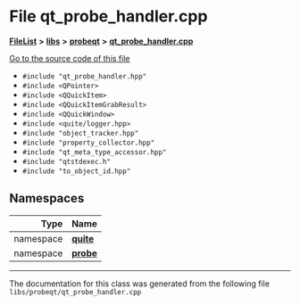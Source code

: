 

# File qt\_probe\_handler.cpp



[**FileList**](files.md) **>** [**libs**](dir_6719ab1f1f7655efc2fa43f7eb574fd1.md) **>** [**probeqt**](dir_22ab9f3959c1273824a5221c73ee839d.md) **>** [**qt\_probe\_handler.cpp**](qt__probe__handler_8cpp.md)

[Go to the source code of this file](qt__probe__handler_8cpp_source.md)



* `#include "qt_probe_handler.hpp"`
* `#include <QPointer>`
* `#include <QQuickItem>`
* `#include <QQuickItemGrabResult>`
* `#include <QQuickWindow>`
* `#include <quite/logger.hpp>`
* `#include "object_tracker.hpp"`
* `#include "property_collector.hpp"`
* `#include "qt_meta_type_accessor.hpp"`
* `#include "qtstdexec.h"`
* `#include "to_object_id.hpp"`













## Namespaces

| Type | Name |
| ---: | :--- |
| namespace | [**quite**](namespacequite.md) <br> |
| namespace | [**probe**](namespacequite_1_1probe.md) <br> |





















































------------------------------
The documentation for this class was generated from the following file `libs/probeqt/qt_probe_handler.cpp`

